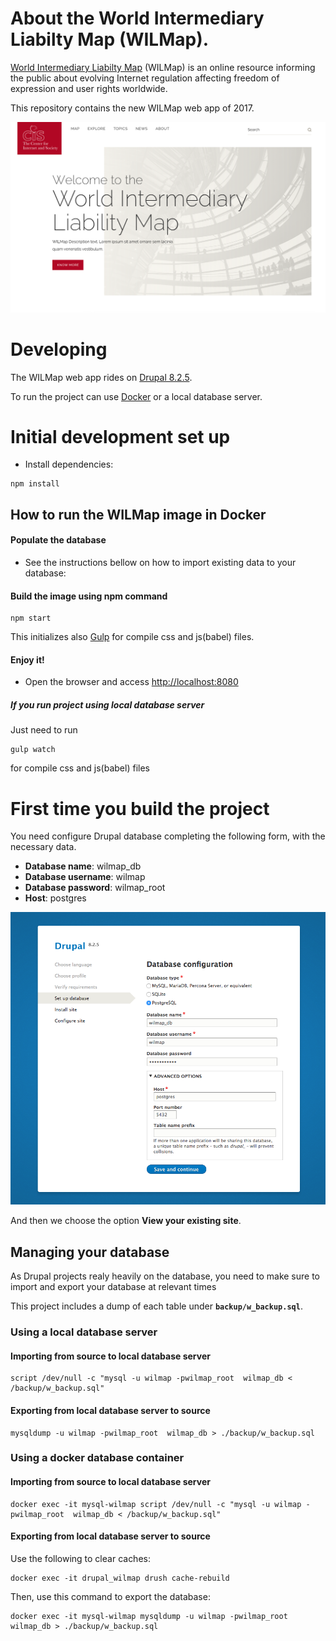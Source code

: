 # About the World Intermediary Liabilty Map (WILMap).
[World Intermediary Liabilty Map](http://cyberlaw.stanford.edu/our-work/projects/world-intermediary-liability-map-wilmap) (WILMap) is an online resource informing the public about evolving Internet regulation affecting freedom of expression and user rights worldwide.

This repository contains the new WILMap web app of 2017.

![Cover picture](/code/themes/wilmap/screenshot.png?raw=true "Cover Home page")

# Developing

The WILMap web app rides on [Drupal 8.2.5](https://www.drupal.org/project/drupal/releases/8.2.5).

To run the project can use [Docker](https://www.docker.com/) or a local database server.

# Initial development set up
- Install dependencies:
```
npm install
```

## How to run the WILMap image in Docker
#### Populate the database
 * See the instructions bellow on how to import existing data to your database:

#### Build the image using npm command
 ```
 npm start
 ```
 This initializes also [Gulp](http://gulpjs.com/) for compile css and js(babel) files.

#### Enjoy it!
   * Open the browser and access [http://localhost:8080](http://localhost:8080)

##### If you run project using local database server
Just need to run  
```
gulp watch
```
for compile css and js(babel) files


# First time you build the project
You need configure Drupal database completing the following form, with the necessary data.

- **Database name**: wilmap_db
- **Database username**: wilmap
- **Database password**: wilmap_root
- **Host**: postgres

![Cover picture](/assets/first_step.png?raw=true "Form")

And then we choose the option **View your existing site**.


## Managing your database

As Drupal projects realy heavily on the database, you need to make sure to import and export your database at relevant times

This project includes a dump of each table under **`backup/w_backup.sql`**.

### Using a local database server

#### Importing from source to local database server

```
script /dev/null -c "mysql -u wilmap -pwilmap_root  wilmap_db < /backup/w_backup.sql"
```

#### Exporting from local database server to source

```
mysqldump -u wilmap -pwilmap_root  wilmap_db > ./backup/w_backup.sql
```

### Using a docker database container

#### Importing from source to local database server

```
docker exec -it mysql-wilmap script /dev/null -c "mysql -u wilmap -pwilmap_root  wilmap_db < /backup/w_backup.sql"
```

#### Exporting from local database server to source

Use the following to clear caches:

```
docker exec -it drupal_wilmap drush cache-rebuild
```

Then, use this command to export the database:

```
docker exec -it mysql-wilmap mysqldump -u wilmap -pwilmap_root  wilmap_db > ./backup/w_backup.sql
```

